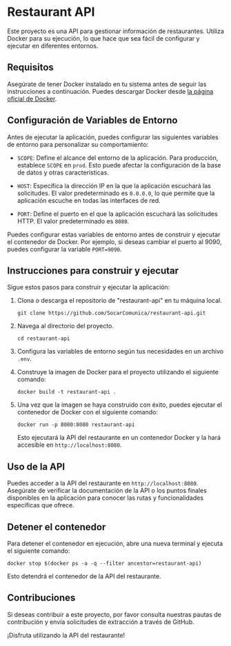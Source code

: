 # Restaurant API

Este proyecto es una API para gestionar información de restaurantes. Utiliza Docker para su ejecución, lo que hace que sea fácil de configurar y ejecutar en diferentes entornos.

## Requisitos

Asegúrate de tener Docker instalado en tu sistema antes de seguir las instrucciones a continuación. Puedes descargar Docker desde [la página oficial de Docker](https://www.docker.com/get-started).

## Configuración de Variables de Entorno

Antes de ejecutar la aplicación, puedes configurar las siguientes variables de entorno para personalizar su comportamiento:

- `SCOPE`: Define el alcance del entorno de la aplicación. Para producción, establece `SCOPE` en `prod`. Esto puede afectar la configuración de la base de datos y otras características.

- `HOST`: Especifica la dirección IP en la que la aplicación escuchará las solicitudes. El valor predeterminado es `0.0.0.0`, lo que permite que la aplicación escuche en todas las interfaces de red.

- `PORT`: Define el puerto en el que la aplicación escuchará las solicitudes HTTP. El valor predeterminado es `8080`.

Puedes configurar estas variables de entorno antes de construir y ejecutar el contenedor de Docker. Por ejemplo, si deseas cambiar el puerto al 9090, puedes configurar la variable `PORT=9090`.

## Instrucciones para construir y ejecutar

Sigue estos pasos para construir y ejecutar la aplicación:

1. Clona o descarga el repositorio de "restaurant-api" en tu máquina local.

   ```shell
   git clone https://github.com/SocarComunica/restaurant-api.git
   ```

2. Navega al directorio del proyecto.

   ```shell
   cd restaurant-api
   ```

3. Configura las variables de entorno según tus necesidades en un archivo `.env`.

4. Construye la imagen de Docker para el proyecto utilizando el siguiente comando:

   ```shell
   docker build -t restaurant-api .
   ```

5. Una vez que la imagen se haya construido con éxito, puedes ejecutar el contenedor de Docker con el siguiente comando:

   ```shell
   docker run -p 8080:8080 restaurant-api
   ```

   Esto ejecutará la API del restaurante en un contenedor Docker y la hará accesible en `http://localhost:8080`.

## Uso de la API

Puedes acceder a la API del restaurante en `http://localhost:8080`. Asegúrate de verificar la documentación de la API o los puntos finales disponibles en la aplicación para conocer las rutas y funcionalidades específicas que ofrece.

## Detener el contenedor

Para detener el contenedor en ejecución, abre una nueva terminal y ejecuta el siguiente comando:

```shell
docker stop $(docker ps -a -q --filter ancestor=restaurant-api)
```

Esto detendrá el contenedor de la API del restaurante.

## Contribuciones

Si deseas contribuir a este proyecto, por favor consulta nuestras pautas de contribución y envía solicitudes de extracción a través de GitHub.

¡Disfruta utilizando la API del restaurante!
